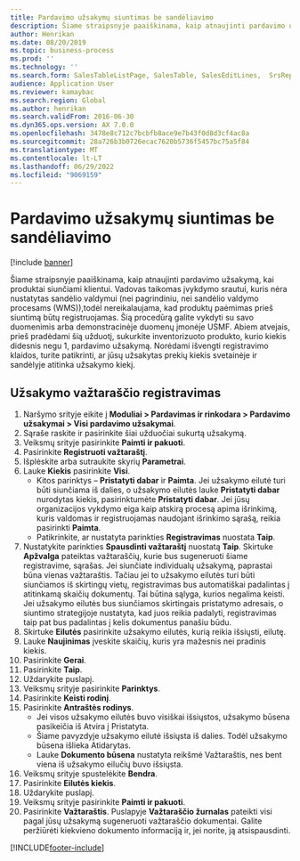 ```yaml
---
title: Pardavimo užsakymų siuntimas be sandėliavimo
description: Šiame straipsnyje paaiškinama, kaip atnaujinti pardavimo užsakymą, kai produktai siunčiami klientui.
author: Henrikan
ms.date: 08/20/2019
ms.topic: business-process
ms.prod: ''
ms.technology: ''
ms.search.form: SalesTableListPage, SalesTable, SalesEditLines,  SrsReportViewerForm, SalesTableLineQuantity, CustPackingSlipJournal
audience: Application User
ms.reviewer: kamaybac
ms.search.region: Global
ms.author: henrikan
ms.search.validFrom: 2016-06-30
ms.dyn365.ops.version: AX 7.0.0
ms.openlocfilehash: 3478e8c712c7bcbfb8ace9e7b43f0d8d3cf4ac8a
ms.sourcegitcommit: 28a726b3b0726ecac7620b5736f5457bc75a5f84
ms.translationtype: MT
ms.contentlocale: lt-LT
ms.lasthandoff: 06/29/2022
ms.locfileid: "9069159"
---
```

# <a name="ship-sales-orders-without-warehousing"></a>Pardavimo užsakymų siuntimas be sandėliavimo

[!include [banner](../../includes/banner.md)]

Šiame straipsnyje paaiškinama, kaip atnaujinti pardavimo užsakymą, kai produktai siunčiami klientui. Vadovas taikomas įvykdymo srautui, kuris nėra nustatytas sandėlio valdymui (nei pagrindiniu, nei sandėlio valdymo procesams (WMS)),todėl nereikalaujama, kad produktų paėmimas prieš siuntimą būtų registruojamas. Šią procedūrą galite vykdyti su savo duomenimis arba demonstracinėje duomenų įmonėje USMF. Abiem atvejais, prieš pradėdami šią užduotį, sukurkite inventorizuoto produkto, kurio kiekis didesnis negu 1, pardavimo užsakymą. Norėdami išvengti registravimo klaidos, turite patikrinti, ar jūsų užsakytas prekių kiekis svetainėje ir sandėlyje atitinka užsakymo kiekį.

## <a name="post-packing-slip-for-an-order"></a>Užsakymo važtaraščio registravimas
1. Naršymo srityje eikite į **Moduliai > Pardavimas ir rinkodara > Pardavimo užsakymai > Visi pardavimo užsakymai**.
2. Sąraše raskite ir pasirinkite šiai užduočiai sukurtą užsakymą.
3. Veiksmų srityje pasirinkite **Paimti ir pakuoti**.
4. Pasirinkite **Registruoti važtaraštį**.
5. Išplėskite arba sutraukite skyrių **Parametrai**.
6. Lauke **Kiekis** pasirinkite **Visi**.
    - Kitos parinktys – **Pristatyti dabar** ir **Paimta**. Jei užsakymo eilutė turi būti siunčiama iš dalies, o užsakymo eilutės lauke **Pristatyti dabar** nurodytas kiekis, pasirinktumėte **Pristatyti dabar**. Jei jūsų organizacijos vykdymo eiga kaip atskirą procesą apima išrinkimą, kuris valdomas ir registruojamas naudojant išrinkimo sąrašą, reikia pasirinkti **Paimta**.  
    - Patikrinkite, ar nustatyta parinkties **Registravimas** nuostata **Taip**.  
7. Nustatykite parinkties **Spausdinti važtaraštį** nuostatą **Taip**. Skirtuke **Apžvalga** pateiktas važtaraščių, kurie bus sugeneruoti šiame registravime, sąrašas. Jei siunčiate individualų užsakymą, paprastai būna vienas važtaraštis. Tačiau jei to užsakymo eilutės turi būti siunčiamos iš skirtingų vietų, registravimas bus automatiškai padalintas į atitinkamą skaičių dokumentų. Tai būtina sąlyga, kurios negalima keisti. Jei užsakymo eilutės bus siunčiamos skirtingais pristatymo adresais, o siuntimo strategijoje nustatyta, kad juos reikia padalyti, registravimas taip pat bus padalintas į kelis dokumentus panašiu būdu.  
8. Skirtuke **Eilutės** pasirinkite užsakymo eilutės, kurią reikia išsiųsti, eilutę.
9. Lauke **Naujinimas** įveskite skaičių, kuris yra mažesnis nei pradinis kiekis.
10. Pasirinkite **Gerai**.
11. Pasirinkite **Taip**.
12. Uždarykite puslapį.
13. Veiksmų srityje pasirinkite **Parinktys**.
14. Pasirinkite **Keisti rodinį**.
15. Pasirinkite **Antraštės rodinys**.
    - Jei visos užsakymo eilutės buvo visiškai išsiųstos, užsakymo būsena pasikeičia iš Atvira į Pristatyta.  
    - Šiame pavyzdyje užsakymo eilutė išsiųsta iš dalies. Todėl užsakymo būsena išlieka Atidarytas.     
    - Lauke **Dokumento būsena** nustatyta reikšmė Važtaraštis, nes bent viena iš užsakymo eilučių buvo išsiųsta.  
16. Veiksmų srityje spustelėkite **Bendra**.
17. Pasirinkite **Eilutės kiekis**.
18. Uždarykite puslapį.
19. Veiksmų srityje pasirinkite **Paimti ir pakuoti**.
20. Pasirinkite **Važtaraštis**. Puslapyje **Važtaraščio žurnalas** pateikti visi pagal jūsų užsakymą sugeneruoti važtaraščio dokumentai. Galite peržiūrėti kiekvieno dokumento informaciją ir, jei norite, ją atsispausdinti.  



[!INCLUDE[footer-include](../../../includes/footer-banner.md)]